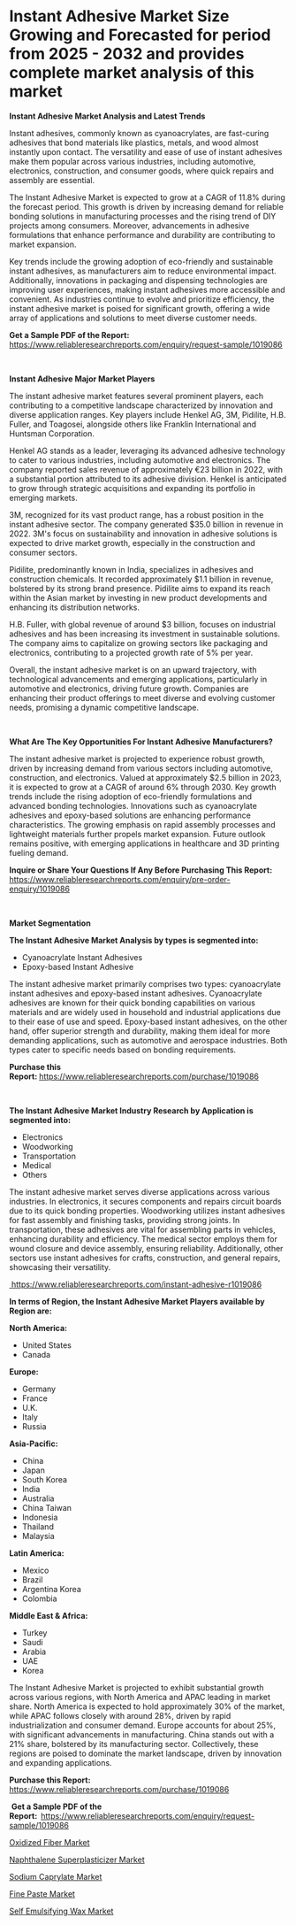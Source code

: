<p><h1>Instant Adhesive Market Size Growing and Forecasted for period from 2025 - 2032 and provides complete market analysis of this market</h1></p><p><strong>Instant Adhesive Market Analysis and Latest Trends</strong></p>
<p><p>Instant adhesives, commonly known as cyanoacrylates, are fast-curing adhesives that bond materials like plastics, metals, and wood almost instantly upon contact. The versatility and ease of use of instant adhesives make them popular across various industries, including automotive, electronics, construction, and consumer goods, where quick repairs and assembly are essential.</p><p>The Instant Adhesive Market is expected to grow at a CAGR of 11.8% during the forecast period. This growth is driven by increasing demand for reliable bonding solutions in manufacturing processes and the rising trend of DIY projects among consumers. Moreover, advancements in adhesive formulations that enhance performance and durability are contributing to market expansion. </p><p>Key trends include the growing adoption of eco-friendly and sustainable instant adhesives, as manufacturers aim to reduce environmental impact. Additionally, innovations in packaging and dispensing technologies are improving user experiences, making instant adhesives more accessible and convenient. As industries continue to evolve and prioritize efficiency, the instant adhesive market is poised for significant growth, offering a wide array of applications and solutions to meet diverse customer needs.</p></p>
<p><strong>Get a Sample PDF of the Report:&nbsp;</strong> <a href="https://www.reliableresearchreports.com/enquiry/request-sample/1019086?utm_campaign=10&utm_medium=2&utm_source=Github&utm_content=ia&utm_term=06022025&utm_id=instant-adhesive">https://www.reliableresearchreports.com/enquiry/request-sample/1019086</a></p>
<p>&nbsp;</p>
<p><strong>Instant Adhesive Major Market Players</strong></p>
<p><p>The instant adhesive market features several prominent players, each contributing to a competitive landscape characterized by innovation and diverse application ranges. Key players include Henkel AG, 3M, Pidilite, H.B. Fuller, and Toagosei, alongside others like Franklin International and Huntsman Corporation.</p><p>Henkel AG stands as a leader, leveraging its advanced adhesive technology to cater to various industries, including automotive and electronics. The company reported sales revenue of approximately €23 billion in 2022, with a substantial portion attributed to its adhesive division. Henkel is anticipated to grow through strategic acquisitions and expanding its portfolio in emerging markets.</p><p>3M, recognized for its vast product range, has a robust position in the instant adhesive sector. The company generated $35.0 billion in revenue in 2022. 3M's focus on sustainability and innovation in adhesive solutions is expected to drive market growth, especially in the construction and consumer sectors.</p><p>Pidilite, predominantly known in India, specializes in adhesives and construction chemicals. It recorded approximately $1.1 billion in revenue, bolstered by its strong brand presence. Pidilite aims to expand its reach within the Asian market by investing in new product developments and enhancing its distribution networks.</p><p>H.B. Fuller, with global revenue of around $3 billion, focuses on industrial adhesives and has been increasing its investment in sustainable solutions. The company aims to capitalize on growing sectors like packaging and electronics, contributing to a projected growth rate of 5% per year.</p><p>Overall, the instant adhesive market is on an upward trajectory, with technological advancements and emerging applications, particularly in automotive and electronics, driving future growth. Companies are enhancing their product offerings to meet diverse and evolving customer needs, promising a dynamic competitive landscape.</p></p>
<p>&nbsp;</p>
<p><strong>What Are The Key Opportunities For Instant Adhesive Manufacturers?</strong></p>
<p><p>The instant adhesive market is projected to experience robust growth, driven by increasing demand from various sectors including automotive, construction, and electronics. Valued at approximately $2.5 billion in 2023, it is expected to grow at a CAGR of around 6% through 2030. Key growth trends include the rising adoption of eco-friendly formulations and advanced bonding technologies. Innovations such as cyanoacrylate adhesives and epoxy-based solutions are enhancing performance characteristics. The growing emphasis on rapid assembly processes and lightweight materials further propels market expansion. Future outlook remains positive, with emerging applications in healthcare and 3D printing fueling demand.</p></p>
<p><strong>Inquire or Share Your Questions If Any Before Purchasing This Report:</strong> <a href="https://www.reliableresearchreports.com/enquiry/pre-order-enquiry/1019086?utm_campaign=10&utm_medium=2&utm_source=Github&utm_content=ia&utm_term=06022025&utm_id=instant-adhesive">https://www.reliableresearchreports.com/enquiry/pre-order-enquiry/1019086</a></p>
<p>&nbsp;</p>
<p><strong>Market Segmentation</strong></p>
<p><strong>The Instant Adhesive Market Analysis by types is segmented into:</strong></p>
<p><ul><li>Cyanoacrylate Instant Adhesives</li><li>Epoxy-based Instant Adhesive</li></ul></p>
<p><p>The instant adhesive market primarily comprises two types: cyanoacrylate instant adhesives and epoxy-based instant adhesives. Cyanoacrylate adhesives are known for their quick bonding capabilities on various materials and are widely used in household and industrial applications due to their ease of use and speed. Epoxy-based instant adhesives, on the other hand, offer superior strength and durability, making them ideal for more demanding applications, such as automotive and aerospace industries. Both types cater to specific needs based on bonding requirements.</p></p>
<p><strong>Purchase this Report:&nbsp;</strong><a href="https://www.reliableresearchreports.com/purchase/1019086?utm_campaign=10&utm_medium=2&utm_source=Github&utm_content=ia&utm_term=06022025&utm_id=instant-adhesive">https://www.reliableresearchreports.com/purchase/1019086</a></p>
<p>&nbsp;</p>
<p><strong>The Instant Adhesive Market Industry Research by Application is segmented into:</strong></p>
<p><ul><li>Electronics</li><li>Woodworking</li><li>Transportation</li><li>Medical</li><li>Others</li></ul></p>
<p><p>The instant adhesive market serves diverse applications across various industries. In electronics, it secures components and repairs circuit boards due to its quick bonding properties. Woodworking utilizes instant adhesives for fast assembly and finishing tasks, providing strong joints. In transportation, these adhesives are vital for assembling parts in vehicles, enhancing durability and efficiency. The medical sector employs them for wound closure and device assembly, ensuring reliability. Additionally, other sectors use instant adhesives for crafts, construction, and general repairs, showcasing their versatility.</p></p>
<p><a href="https://www.reliableresearchreports.com/instant-adhesive-r1019086?utm_campaign=10&utm_medium=2&utm_source=Github&utm_content=ia&utm_term=06022025&utm_id=instant-adhesive">&nbsp;https://www.reliableresearchreports.com/instant-adhesive-r1019086</a></p>
<p><strong>In terms of Region, the Instant Adhesive Market Players available by Region are:</strong></p>
<p>
    <p> <strong> North America: </strong>
        <ul>
            <li>United States</li>
            <li>Canada</li>
        </ul>
        </p> 
    <p> <strong> Europe: </strong>
        <ul>
            <li>Germany</li>
            <li>France</li>
            <li>U.K.</li>
            <li>Italy</li>
            <li>Russia</li>
        </ul>
        </p> 
    <p> <strong> Asia-Pacific: </strong>
        <ul>
            <li>China</li>
            <li>Japan</li>
            <li>South Korea</li>
            <li>India</li>
            <li>Australia</li>
            <li>China Taiwan</li>
            <li>Indonesia</li>
            <li>Thailand</li>
            <li>Malaysia</li>
        </ul>
        </p> 
    <p> <strong> Latin America: </strong>
        <ul>
            <li>Mexico</li>
            <li>Brazil</li>
            <li>Argentina Korea</li>
            <li>Colombia</li>
        </ul>
        </p> 
    <p> <strong> Middle East & Africa: </strong>
        <ul>
            <li>Turkey</li>
            <li>Saudi</li>
            <li>Arabia</li>
            <li>UAE</li>
            <li>Korea</li>
        </ul>
    </p>
    </p>
<p><p>The Instant Adhesive Market is projected to exhibit substantial growth across various regions, with North America and APAC leading in market share. North America is expected to hold approximately 30% of the market, while APAC follows closely with around 28%, driven by rapid industrialization and consumer demand. Europe accounts for about 25%, with significant advancements in manufacturing. China stands out with a 21% share, bolstered by its manufacturing sector. Collectively, these regions are poised to dominate the market landscape, driven by innovation and expanding applications.</p></p>
<p><strong>Purchase this Report: </strong><a href="https://www.reliableresearchreports.com/purchase/1019086?utm_campaign=10&utm_medium=2&utm_source=Github&utm_content=ia&utm_term=06022025&utm_id=instant-adhesive">https://www.reliableresearchreports.com/purchase/1019086</a></p>
<p>&nbsp;<strong>Get a Sample PDF of the Report:&nbsp;&nbsp;</strong><a href="https://www.reliableresearchreports.com/enquiry/request-sample/1019086?utm_campaign=10&utm_medium=2&utm_source=Github&utm_content=ia&utm_term=06022025&utm_id=instant-adhesive">https://www.reliableresearchreports.com/enquiry/request-sample/1019086</a></p>
<p><strong></strong></p>
<p><p><a href="https://github.com/jamastodola515/Market-Research-Report-List-1/blob/main/oxidized-fiber-market.md?utm_campaign=10&utm_medium=2&utm_source=Github&utm_content=ia&utm_term=06022025&utm_id=instant-adhesive">Oxidized Fiber Market</a></p><p><a href="https://github.com/organophelia8282/Market-Research-Report-List-1/blob/main/naphthalene-superplasticizer-market.md?utm_campaign=10&utm_medium=2&utm_source=Github&utm_content=ia&utm_term=06022025&utm_id=instant-adhesive">Naphthalene Superplasticizer Market</a></p><p><a href="https://github.com/savannabyun726/Market-Research-Report-List-1/blob/main/sodium-caprylate-market.md?utm_campaign=10&utm_medium=2&utm_source=Github&utm_content=ia&utm_term=06022025&utm_id=instant-adhesive">Sodium Caprylate Market</a></p><p><a href="https://github.com/danikabiele541/Market-Research-Report-List-1/blob/main/fine-paste-market.md?utm_campaign=10&utm_medium=2&utm_source=Github&utm_content=ia&utm_term=06022025&utm_id=instant-adhesive">Fine Paste Market</a></p><p><a href="https://github.com/ulyssacrayne00231/Market-Research-Report-List-1/blob/main/self-emulsifying-wax-market.md?utm_campaign=10&utm_medium=2&utm_source=Github&utm_content=ia&utm_term=06022025&utm_id=instant-adhesive">Self Emulsifying Wax Market</a></p></p>